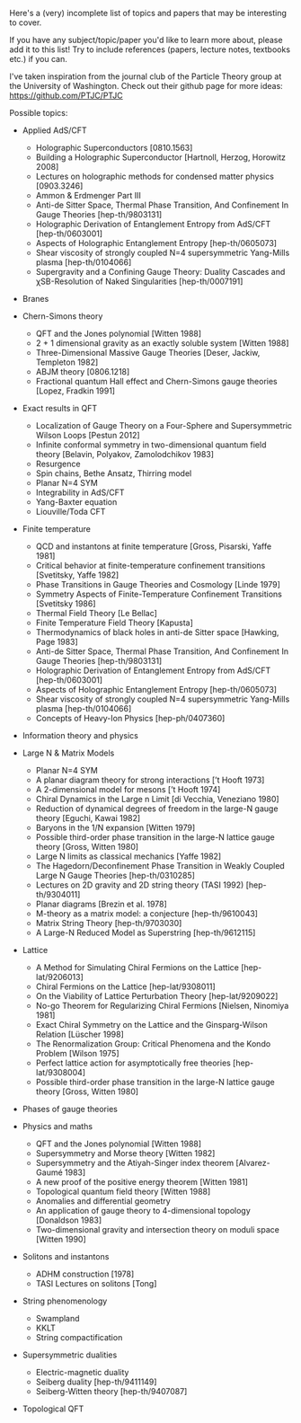 Here's a (very) incomplete list of topics and papers that may be interesting to cover. 

If you have any subject/topic/paper you'd like to learn more about, please add it to this list! 
Try to include references (papers, lecture notes, textbooks etc.) if you can.

I've taken inspiration from the journal club of the Particle Theory group at the University of Washington. 
Check out their github page for more ideas: https://github.com/PTJC/PTJC

Possible topics:

- Applied AdS/CFT
    - Holographic Superconductors [0810.1563]
    - Building a Holographic Superconductor [Hartnoll, Herzog, Horowitz 2008]
    - Lectures on holographic methods for condensed matter physics [0903.3246]
    - Ammon & Erdmenger Part III
    - Anti-de Sitter Space, Thermal Phase Transition, And Confinement In Gauge Theories [hep-th/9803131]
    - Holographic Derivation of Entanglement Entropy from AdS/CFT [hep-th/0603001]
    - Aspects of Holographic Entanglement Entropy [hep-th/0605073]
    - Shear viscosity of strongly coupled N=4 supersymmetric Yang-Mills plasma [hep-th/0104066]
    - Supergravity and a Confining Gauge Theory: Duality Cascades and χSB-Resolution of Naked Singularities [hep-th/0007191]

- Branes

- Chern-Simons theory
    - QFT and the Jones polynomial [Witten 1988]
    - 2 + 1 dimensional gravity as an exactly soluble system [Witten 1988]
    - Three-Dimensional Massive Gauge Theories [Deser, Jackiw, Templeton 1982]
    - ABJM theory [0806.1218]
    - Fractional quantum Hall effect and Chern-Simons gauge theories [Lopez, Fradkin 1991]

- Exact results in QFT
    - Localization of Gauge Theory on a Four-Sphere and Supersymmetric Wilson Loops [Pestun 2012]
    - Infinite conformal symmetry in two-dimensional quantum field theory [Belavin, Polyakov, Zamolodchikov 1983]
    - Resurgence
    - Spin chains, Bethe Ansatz, Thirring model
    - Planar N=4 SYM
    - Integrability in AdS/CFT
    - Yang-Baxter equation
    - Liouville/Toda CFT

- Finite temperature
    - QCD and instantons at finite temperature [Gross, Pisarski, Yaffe 1981]
    - Critical behavior at finite-temperature confinement transitions [Svetitsky, Yaffe 1982]
    - Phase Transitions in Gauge Theories and Cosmology [Linde 1979]
    - Symmetry Aspects of Finite-Temperature Confinement Transitions [Svetitsky 1986]
    - Thermal Field Theory [Le Bellac]
    - Finite Temperature Field Theory [Kapusta]
    - Thermodynamics of black holes in anti-de Sitter space [Hawking, Page 1983]
    - Anti-de Sitter Space, Thermal Phase Transition, And Confinement In Gauge Theories [hep-th/9803131]
    - Holographic Derivation of Entanglement Entropy from AdS/CFT [hep-th/0603001]
    - Aspects of Holographic Entanglement Entropy [hep-th/0605073]
    - Shear viscosity of strongly coupled N=4 supersymmetric Yang-Mills plasma [hep-th/0104066]
    - Concepts of Heavy-Ion Physics [hep-ph/0407360]

- Information theory and physics

- Large N & Matrix Models
    - Planar N=4 SYM
    - A planar diagram theory for strong interactions [’t Hooft 1973]
    - A 2-dimensional model for mesons [’t Hooft 1974]
    - Chiral Dynamics in the Large n Limit [di Vecchia, Veneziano 1980]
    - Reduction of dynamical degrees of freedom in the large-N gauge theory [Eguchi, Kawai 1982]
    - Baryons in the 1/N expansion [Witten 1979]
    - Possible third-order phase transition in the large-N lattice gauge theory [Gross, Witten 1980]
    - Large N limits as classical mechanics [Yaffe 1982]
    - The Hagedorn/Deconfinement Phase Transition in Weakly Coupled Large N Gauge Theories [hep-th/0310285]
    - Lectures on 2D gravity and 2D string theory (TASI 1992) [hep-th/9304011]
    - Planar diagrams [Brezin et al. 1978]
    - M-theory as a matrix model: a conjecture [hep-th/9610043]
    - Matrix String Theory [hep-th/9703030]
    - A Large-N Reduced Model as Superstring [hep-th/9612115]

- Lattice
    - A Method for Simulating Chiral Fermions on the Lattice [hep-lat/9206013]
    - Chiral Fermions on the Lattice [hep-lat/9308011]
    - On the Viability of Lattice Perturbation Theory [hep-lat/9209022]
    - No-go Theorem for Regularizing Chiral Fermions [Nielsen, Ninomiya 1981]
    - Exact Chiral Symmetry on the Lattice and the Ginsparg-Wilson Relation [Lüscher 1998]
    - The Renormalization Group: Critical Phenomena and the Kondo Problem [Wilson 1975]
    - Perfect lattice action for asymptotically free theories [hep-lat/9308004]
    - Possible third-order phase transition in the large-N lattice gauge theory [Gross, Witten 1980]

- Phases of gauge theories

- Physics and maths
    - QFT and the Jones polynomial [Witten 1988]
    - Supersymmetry and Morse theory [Witten 1982]
    - Supersymmetry and the Atiyah-Singer index theorem [Alvarez-Gaumé 1983]
    - A new proof of the positive energy theorem [Witten 1981]
    - Topological quantum field theory [Witten 1988]
    - Anomalies and differential geometry
    - An application of gauge theory to 4-dimensional topology [Donaldson 1983]
    - Two-dimensional gravity and intersection theory on moduli space [Witten 1990]

- Solitons and instantons
    - ADHM construction [1978]
    - TASI Lectures on solitons [Tong]

- String phenomenology
    - Swampland
    - KKLT
    - String compactification

- Supersymmetric dualities
    - Electric-magnetic duality
    - Seiberg duality [hep-th/9411149]
    - Seiberg-Witten theory [hep-th/9407087]

- Topological QFT
